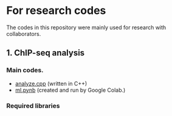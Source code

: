 # For research codes

The codes in this repository were mainly used for research with collaborators.

## 1. ChIP-seq analysis
### Main codes.
* [analyze.cpp]() (written in C++)
* [ml.pynb]() (created and run by Google Colab.)

### Required libraries

